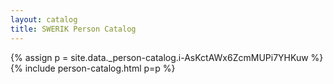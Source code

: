 ```yaml
---
layout: catalog
title: SWERIK Person Catalog
---
```

{% assign p = site.data._person-catalog.i-AsKctAWx6ZcmMUPi7YHKuw %}
{% include person-catalog.html p=p %}

